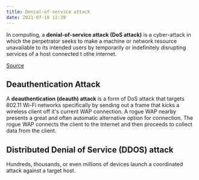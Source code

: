 ```yaml
---
title: Denial-of-service attack
date: 2021-07-18 12:39
---
```


In computing, a **denial-of-service attack (DoS attack)** is a cyber-attack in
which the perpetrator seeks to make a machine or network resource unavailable to
its intended users by temporarily or indefinitely disrupting services of a host
connected t othe internet.

[Source](https://en.wikipedia.org/wiki/Denial-of-service_attack)

## Deauthentication Attack

A **deauthentication (deauth) attack** is a form of DoS attack that targets
802.11 Wi-Fi networks specifically by sending out a frame that kicks a wireless
client off it's current WAP connection. A rogue WAP nearby presents a great and
often automatic alternative option for connection. The rogue WAP connects the
client to the Internet and then proceeds to collect data from the client.

## Distributed Denial of Service (DDOS) attack

Hundreds, thousands, or even millions of devices launch a coordinated attack
against a target host.
